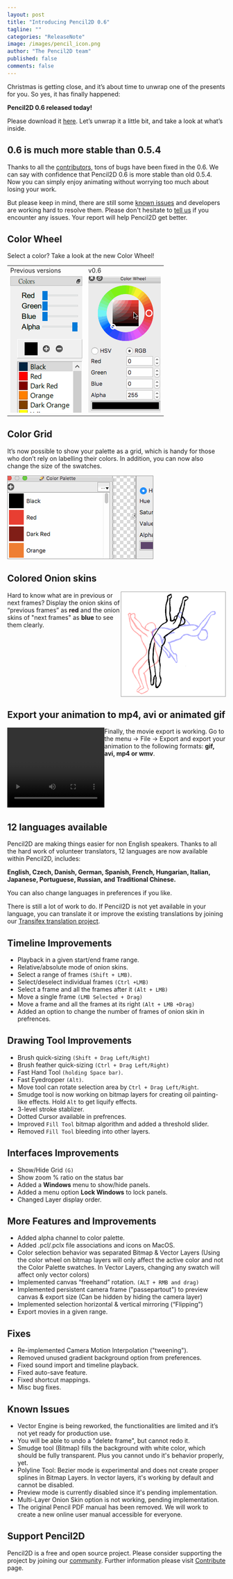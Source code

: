 ```yaml
---
layout: post
title: "Introducing Pencil2D 0.6"
tagline: ""
categories: "ReleaseNote"
image: /images/pencil_icon.png
author: "The Pencil2D team"
published: false
comments: false
---
```


Christmas is getting close, and it’s about time to unwrap one of the presents for you. So yes, it has finally happened:

**Pencil2D 0.6 released today!** 

Please download it [here](http://pencil2d.github.io/download/). Let’s unwrap it a little bit, and take a look at what’s inside.

## 0.6 is much more stable than 0.5.4

Thanks to all the [contributors][0], tons of bugs have been fixed in the 0.6. We can say with confidence that Pencil2D 0.6 is more stable than old 0.5.4. Now you can simply enjoy animating without worrying too much about losing your work.

But please keep in mind, there are still some [known issues](#known_issues) and developers are working hard to resolve them. Please don't hesitate to [tell us][1] if you encounter any issues. Your report will help Pencil2D get better.

[0]: https://github.com/pencil2d/pencil/graphs/contributors
[1]: https://github.com/pencil2d/pencil/issues

## Color Wheel

Select a color? Take a look at the new Color Wheel!
<br>
<table>
<tr>
  <td>Previous versions</td><td>v0.6</td>
</tr>
<tr>
<td><img src="/images/color054.png" style="" style="border:solid 1px #999"></td>
<td><img src="/images/color-wheel.gif" style="" style="border:solid 1px #999"></td>
</tr>
</table>

## Color Grid

It’s now possible to show your palette as a grid, which is handy for those who don’t rely on labelling their colors. In addition, you can now also change the size of the swatches.

<img src="/images/color-grid.gif" style="border:solid 1px #999">
<div style="clear:both"></div>

## Colored Onion skins

<img src="/images/color-onionskin.png" style="border:solid 1px #999;float:right">

Hard to know what are in previous or next frames? Display the onion skins of “previous frames” as **red** and the onion skins of "next frames" as **blue** to see them clearly.

<div style="clear:both"></div>

## Export your animation to mp4, avi or animated gif

<div style="float:left">
<video width="224" height="184" autoplay loop>
  <source src="/images/fun_animation.mp4" type="video/mp4">
  Your browser does not support the video tag.
</video>
</div>

Finally, the movie export is working. Go to the menu → File → Export and export your animation to the following formats: **gif, avi, mp4 or wmv**.

<div style="clear:both"></div>

## 12 languages available

Pencil2D are making things easier for non English speakers. Thanks to all the hard work of volunteer translators, 12 languages are now available within Pencil2D, includes: 

**English, Czech, Danish, German, Spanish, French, Hungarian, Italian, Japanese, Portuguese, Russian, and Traditional Chinese.**

You can also change languages in preferences if you like.  

There is still a lot of work to do. If Pencil2D is not yet available in your language, you can translate it or improve the existing translations by joining our [Transifex translation project][3].

[3]: https://www.transifex.com/pencil2d/

## Timeline Improvements

- Playback in a given start/end frame range.
- Relative/absolute mode of onion skins.
- Select a range of frames `(Shift + LMB)`.
- Select/deselect individual frames `(Ctrl +LMB)`
- Select a frame and all the frames after it `(Alt + LMB)`
- Move a single frame `(LMB Selected + Drag)`
- Move a frame and all the frames at its right `(Alt + LMB +Drag)`
- Added an option to change the number of frames of onion skin in prefrences.

## Drawing Tool Improvements

- Brush quick-sizing `(Shift + Drag Left/Right)`
- Brush feather quick-sizing `(Ctrl + Drag Left/Right)`
- Fast Hand Tool `(holding Space bar)`.
- Fast Eyedropper `(Alt)`.
- Move tool can rotate selection area by `Ctrl + Drag Left/Right`.
- Smudge tool is now working on bitmap layers for creating oil painting-like effects. Hold `Alt` to get liquify effects.
- 3-level stroke stablizer.
- Dotted Cursor available in prefrences.
- Improved `Fill Tool` bitmap algorithm and added a threshold slider.
- Removed `Fill Tool` bleeding into other layers.

## Interfaces Improvements

- Show/Hide Grid `(G)`
- Show zoom % ratio on the status bar
- Added a **Windows** menu to show/hide panels.
- Added a menu option **Lock Windows** to lock panels.
- Changed Layer display order.

## More Features and Improvements

- Added alpha channel to color palette.
- Added .pcl/.pclx file associations and icons on MacOS.
- Color selection behavior was separated Bitmap & Vector Layers (Using the color wheel on bitmap layers will only affect the active color and not the Color Palette swatches. In Vector Layers, changing any swatch will affect only vector colors)
- Implemented canvas “freehand” rotation. `(ALT + RMB and drag)`
- Implemented persistent camera frame ("passepartout") to preview canvas & export size (Can be hidden by hiding the camera layer)
- Implemented selection horizontal & vertical mirroring (“Flipping”)
- Export movies in a given range.

## Fixes

- Re-implemented Camera Motion Interpolation ("tweening").
- Removed unused gradient background option from preferences.
- Fixed sound import and timeline playback.
- Fixed auto-save feature.
- Fixed shortcut mappings.
- Misc bug fixes.

## Known Issues
<a name="known_issues"></a>

- Vector Engine is being reworked, the functionalities are limited and it’s not yet ready for production use.
- You will be able to undo a "delete frame", but cannot redo it.
- Smudge tool (Bitmap) fills the background with white color, which should be fully transparent. Plus you cannot undo it's behavior properly, yet.
- Polyline Tool: Bezier mode is experimental and does not create proper splines in Bitmap Layers. In vector layers, it's working by default and cannot be disabled.
- Preview mode is currently disabled since it's pending implementation.
- Multi-Layer Onion Skin option is not working, pending implementation.
- The original Pencil PDF manual has been removed. We will work to create a new online user manual accessible for everyone.

## Support Pencil2D

Pencil2D is a free and open source project. Please consider supporting the project by joining our [community][4]. Further information please visit [Contribute][5] page.

[4]: /community
[5]: /contribute

